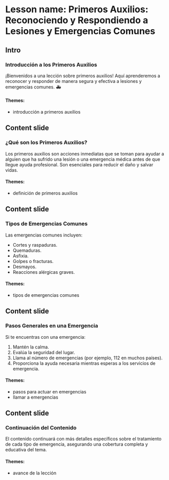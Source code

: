 # Lesson name: Primeros Auxilios: Reconociendo y Respondiendo a Lesiones y Emergencias Comunes

## Intro

### Introducción a los Primeros Auxilios

¡Bienvenidos a una lección sobre primeros auxilios! Aquí aprenderemos a reconocer y responder de manera segura y efectiva a lesiones y emergencias comunes. 🚑

#### **Themes:**
- introducción a primeros auxilios

## Content slide

### ¿Qué son los Primeros Auxilios?

Los primeros auxilios son acciones inmediatas que se toman para ayudar a alguien que ha sufrido una lesión o una emergencia médica antes de que llegue ayuda profesional. Son esenciales para reducir el daño y salvar vidas.

#### **Themes:**
- definición de primeros auxilios

## Content slide

### Tipos de Emergencias Comunes

Las emergencias comunes incluyen:

- Cortes y raspaduras.
- Quemaduras.
- Asfixia.
- Golpes o fracturas.
- Desmayos.
- Reacciones alérgicas graves.

#### **Themes:**
- tipos de emergencias comunes

## Content slide

### Pasos Generales en una Emergencia

Si te encuentras con una emergencia:

1. Mantén la calma.
2. Evalúa la seguridad del lugar.
3. Llama al número de emergencias (por ejemplo, 112 en muchos países).
4. Proporciona la ayuda necesaria mientras esperas a los servicios de emergencia.

#### **Themes:**
- pasos para actuar en emergencias
- llamar a emergencias

## Content slide

### Continuación del Contenido

El contenido continuará con más detalles específicos sobre el tratamiento de cada tipo de emergencia, asegurando una cobertura completa y educativa del tema.

#### **Themes:**
- avance de la lección
